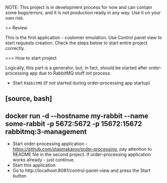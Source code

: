 NOTE: This project is in development process for now and can contain some bugs/errors, and it is not production ready in any way. Use it on your own risk.

== Review

This is the first application - customer emulation. Use Control panel view to start requests creation. Check the steps below to start entire project correctly.  

=== How to start project

Logically, this part is a generator, but, in fact, should be started after order-processing app due to RabbitMQ stuff init process.

* Start `RabbitMQ` (if not started during order-processing app startup) 

[source, bash]
----
docker run -d --hostname my-rabbit --name some-rabbit -p 5672:5672 -p 15672:15672 rabbitmq:3-management
----

* Start order-processing application - https://github.com/stasmakarov/order-processing, pay attention to README file in the second project. If order-processing application works already - just continue.
* Start this application
* Go to http://localhost:8081/control-panel-view and press the Start button 